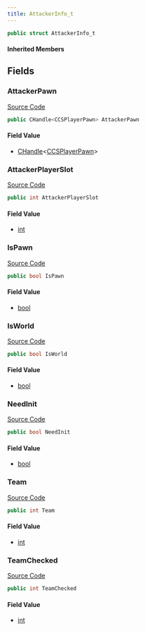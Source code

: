 ```yaml
---
title: AttackerInfo_t
---
```


```csharp
public struct AttackerInfo_t
```

#### Inherited Members

## Fields

### AttackerPawn

[Source Code](https://github.com/swiftly-solution/swiftlys2/blob/main/managed/src/SwiftlyS2.Shared/Natives/Structs/CTakeDamageInfo.cs#L14)

```csharp
public CHandle<CCSPlayerPawn> AttackerPawn
```

#### Field Value

- [CHandle](/docs/api/shared/natives/chandle-1)<[CCSPlayerPawn](/docs/api/shared/schemadefinitions/ccsplayerpawn)>

### AttackerPlayerSlot

[Source Code](https://github.com/swiftly-solution/swiftlys2/blob/main/managed/src/SwiftlyS2.Shared/Natives/Structs/CTakeDamageInfo.cs#L15)

```csharp
public int AttackerPlayerSlot
```

#### Field Value

- [int](https://learn.microsoft.com/dotnet/api/system.int32)

### IsPawn

[Source Code](https://github.com/swiftly-solution/swiftlys2/blob/main/managed/src/SwiftlyS2.Shared/Natives/Structs/CTakeDamageInfo.cs#L12)

```csharp
public bool IsPawn
```

#### Field Value

- [bool](https://learn.microsoft.com/dotnet/api/system.boolean)

### IsWorld

[Source Code](https://github.com/swiftly-solution/swiftlys2/blob/main/managed/src/SwiftlyS2.Shared/Natives/Structs/CTakeDamageInfo.cs#L13)

```csharp
public bool IsWorld
```

#### Field Value

- [bool](https://learn.microsoft.com/dotnet/api/system.boolean)

### NeedInit

[Source Code](https://github.com/swiftly-solution/swiftlys2/blob/main/managed/src/SwiftlyS2.Shared/Natives/Structs/CTakeDamageInfo.cs#L11)

```csharp
public bool NeedInit
```

#### Field Value

- [bool](https://learn.microsoft.com/dotnet/api/system.boolean)

### Team

[Source Code](https://github.com/swiftly-solution/swiftlys2/blob/main/managed/src/SwiftlyS2.Shared/Natives/Structs/CTakeDamageInfo.cs#L17)

```csharp
public int Team
```

#### Field Value

- [int](https://learn.microsoft.com/dotnet/api/system.int32)

### TeamChecked

[Source Code](https://github.com/swiftly-solution/swiftlys2/blob/main/managed/src/SwiftlyS2.Shared/Natives/Structs/CTakeDamageInfo.cs#L16)

```csharp
public int TeamChecked
```

#### Field Value

- [int](https://learn.microsoft.com/dotnet/api/system.int32)

